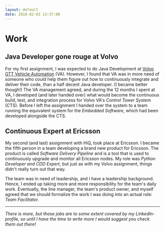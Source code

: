 ```yaml
---
layout: default
date: 2018-02-03 13:37:00
---
```


# Work #

## Java Developer gone rouge at Volvo

For my first assignment, I was expected to do Java Development at [Volvo GTT
Vehicle Automation](https://www.volvogroup.com/en-en/innovation/automation.html)
(VA).  However, I found that VA was in more need of someone who could help them
figure out how to continuously integrate and deliver their code, than a half
decent Java developer. (I became better though!) The VA management agreed, and
during the 12 months I spent at VA, I developed (and later handed over) what
would become the continuous build, test, and integration process for Volvo VA's
*Control Tower System* (CTS). Before I left the assignment I handed over the
system to a team running the equivalent system for the *Embedded Software*,
which had been developed alongside the CTS.

## Continuous Expert at Ericsson

My second (and last) assignment with HiQ, took place at Ericsson. I became the
fifth person in a team developing a brand new product for Ericsson. The product
is called *Software Delivery Pipeline* and is a tool that is used to
continuously upgrade and monitor all Ericsson nodes. My role was *Python
Developer and CDD Expert*, but just as with my Volvo assignment, things didn't
really turn out that way.

The team was in need of leadership, and I have a leadership background. Hence, I
ended up taking more and more responsibility for the team's daily work.
Eventually, the line manager, the team's product owner, and myself agreed that
we should formalize the work I was doing into an actual role: *Team
Facilitator*.

---

*There is more, but those jobs are to some extent covered by my LinkedIn-profile,
so until I have the time to write more I would suggest you check them out there!*
